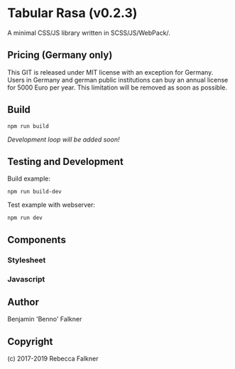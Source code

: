 # Tabular Rasa (v0.2.3)

A minimal CSS/JS library written in SCSS/JS/WebPack/.

## Pricing (Germany only)

This GIT is released under MIT license with an exception for Germany.
Users in Germany and german public institutions can buy an annual
license for 5000 Euro per year. This limitation will be removed as soon as possible.  

## Build

```
npm run build
```

_Development loop will be added soon!_

## Testing and Development

Build example:
```
npm run build-dev
```

Test example with webserver:
```
npm run dev
```


## Components

### Stylesheet
### Javascript

## Author
Benjamin 'Benno' Falkner

## Copyright
(c) 2017-2019 Rebecca Falkner
